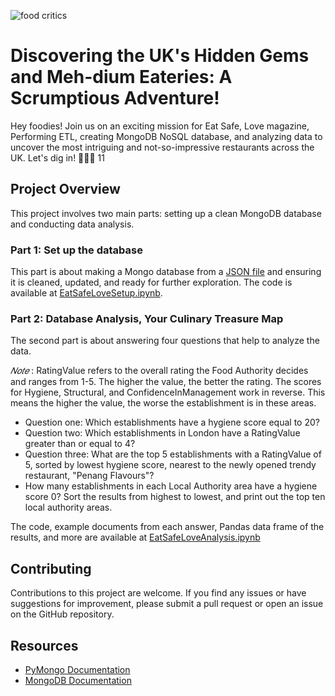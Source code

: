 ![food critics](https://imgc.artprintimages.com/img/print/i-ll-have-the-vegan-new-yorker-cartoon_u-l-pgqpcj0.jpg?artHeight=900&artPerspective=n&artWidth=900&background=fbfbfb)
# Discovering the UK's Hidden Gems and Meh-dium Eateries: A Scrumptious Adventure!
Hey foodies! Join us on an exciting mission for Eat Safe, Love magazine, Performing ETL, creating MongoDB NoSQL database, and analyzing data to uncover the most intriguing and not-so-impressive restaurants across the  UK. Let's dig in! 🍔🍕🍰 11

## Project Overview
This project involves two main parts: setting up a clean MongoDB database and conducting data analysis.


### Part 1: Set up the database
This part is about making a Mongo database from a [JSON file](https://github.com/MahsaBakhtiari/nosql-challenge/tree/main/Resources) and  ensuring it is cleaned, updated, and ready for further exploration. The code is available at [EatSafeLoveSetup.ipynb](https://github.com/MahsaBakhtiari/nosql-challenge/blob/main/EatSafeLoveSetup.ipynb).

### Part 2: Database Analysis, Your Culinary Treasure Map
The second part is about answering four questions that help to analyze the data. 

$𝑁𝑜𝑡𝑒$ :
  RatingValue refers to the overall rating the Food Authority decides and ranges from 1-5. The higher the value, the better the rating. The scores for Hygiene, Structural, and ConfidenceInManagement work in reverse. This means the higher the value, the worse the establishment is in these areas.
* Question one: Which establishments have a hygiene score equal to 20?
* Question two: Which establishments in London have a RatingValue greater than or equal to 4?
* Question three: What are the top 5 establishments with a RatingValue of 5, sorted by lowest hygiene score, nearest to the newly opened  trendy restaurant, "Penang Flavours"?
* How many establishments in each Local Authority area have a hygiene score 0? Sort the results from highest to lowest, and print out the top ten local authority areas.

The code, example documents from each answer, Pandas data frame of the results, and more are available at [EatSafeLoveAnalysis.ipynb](https://github.com/MahsaBakhtiari/nosql-challenge/blob/main/EatSafeLoveAnalysis.ipynb)

## Contributing

Contributions to this project are welcome. If you find any issues or have suggestions for improvement, please submit a pull  request or open an issue on the GitHub repository.

## Resources
* [PyMongo Documentation](https://pymongo.readthedocs.io/en/stable/)
* [MongoDB Documentation](https://www.mongodb.com/docs/)








